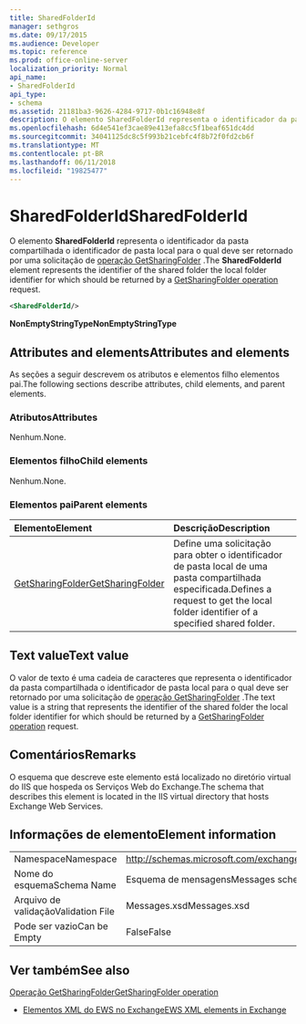 ```yaml
---
title: SharedFolderId
manager: sethgros
ms.date: 09/17/2015
ms.audience: Developer
ms.topic: reference
ms.prod: office-online-server
localization_priority: Normal
api_name:
- SharedFolderId
api_type:
- schema
ms.assetid: 21181ba3-9626-4284-9717-0b1c16948e8f
description: O elemento SharedFolderId representa o identificador da pasta compartilhada o identificador de pasta local para o qual deve ser retornado por uma solicitação de operação GetSharingFolder.
ms.openlocfilehash: 6d4e541ef3cae89e413efa8cc5f1beaf651dc4dd
ms.sourcegitcommit: 34041125dc8c5f993b21cebfc4f8b72f0fd2cb6f
ms.translationtype: MT
ms.contentlocale: pt-BR
ms.lasthandoff: 06/11/2018
ms.locfileid: "19825477"
---
```

# <a name="sharedfolderid"></a><span data-ttu-id="0d845-103">SharedFolderId</span><span class="sxs-lookup"><span data-stu-id="0d845-103">SharedFolderId</span></span>

<span data-ttu-id="0d845-104">O elemento **SharedFolderId** representa o identificador da pasta compartilhada o identificador de pasta local para o qual deve ser retornado por uma solicitação de [operação GetSharingFolder](getsharingfolder-operation.md) .</span><span class="sxs-lookup"><span data-stu-id="0d845-104">The **SharedFolderId** element represents the identifier of the shared folder the local folder identifier for which should be returned by a [GetSharingFolder operation](getsharingfolder-operation.md) request.</span></span> 
  
```xml
<SharedFolderId/>
```

 <span data-ttu-id="0d845-105">**NonEmptyStringType**</span><span class="sxs-lookup"><span data-stu-id="0d845-105">**NonEmptyStringType**</span></span>
## <a name="attributes-and-elements"></a><span data-ttu-id="0d845-106">Attributes and elements</span><span class="sxs-lookup"><span data-stu-id="0d845-106">Attributes and elements</span></span>

<span data-ttu-id="0d845-107">As seções a seguir descrevem os atributos e elementos filho elementos pai.</span><span class="sxs-lookup"><span data-stu-id="0d845-107">The following sections describe attributes, child elements, and parent elements.</span></span>
  
### <a name="attributes"></a><span data-ttu-id="0d845-108">Atributos</span><span class="sxs-lookup"><span data-stu-id="0d845-108">Attributes</span></span>

<span data-ttu-id="0d845-109">Nenhum.</span><span class="sxs-lookup"><span data-stu-id="0d845-109">None.</span></span>
  
### <a name="child-elements"></a><span data-ttu-id="0d845-110">Elementos filho</span><span class="sxs-lookup"><span data-stu-id="0d845-110">Child elements</span></span>

<span data-ttu-id="0d845-111">Nenhum.</span><span class="sxs-lookup"><span data-stu-id="0d845-111">None.</span></span>
  
### <a name="parent-elements"></a><span data-ttu-id="0d845-112">Elementos pai</span><span class="sxs-lookup"><span data-stu-id="0d845-112">Parent elements</span></span>

|<span data-ttu-id="0d845-113">**Elemento**</span><span class="sxs-lookup"><span data-stu-id="0d845-113">**Element**</span></span>|<span data-ttu-id="0d845-114">**Descrição**</span><span class="sxs-lookup"><span data-stu-id="0d845-114">**Description**</span></span>|
|:-----|:-----|
|[<span data-ttu-id="0d845-115">GetSharingFolder</span><span class="sxs-lookup"><span data-stu-id="0d845-115">GetSharingFolder</span></span>](getsharingfolder.md) <br/> |<span data-ttu-id="0d845-116">Define uma solicitação para obter o identificador de pasta local de uma pasta compartilhada especificada.</span><span class="sxs-lookup"><span data-stu-id="0d845-116">Defines a request to get the local folder identifier of a specified shared folder.</span></span>  <br/> |
   
## <a name="text-value"></a><span data-ttu-id="0d845-117">Text value</span><span class="sxs-lookup"><span data-stu-id="0d845-117">Text value</span></span>

<span data-ttu-id="0d845-118">O valor de texto é uma cadeia de caracteres que representa o identificador da pasta compartilhada o identificador de pasta local para o qual deve ser retornado por uma solicitação de [operação GetSharingFolder](getsharingfolder-operation.md) .</span><span class="sxs-lookup"><span data-stu-id="0d845-118">The text value is a string that represents the identifier of the shared folder the local folder identifier for which should be returned by a [GetSharingFolder operation](getsharingfolder-operation.md) request.</span></span> 
  
## <a name="remarks"></a><span data-ttu-id="0d845-119">Comentários</span><span class="sxs-lookup"><span data-stu-id="0d845-119">Remarks</span></span>

<span data-ttu-id="0d845-120">O esquema que descreve este elemento está localizado no diretório virtual do IIS que hospeda os Serviços Web do Exchange.</span><span class="sxs-lookup"><span data-stu-id="0d845-120">The schema that describes this element is located in the IIS virtual directory that hosts Exchange Web Services.</span></span>
  
## <a name="element-information"></a><span data-ttu-id="0d845-121">Informações de elemento</span><span class="sxs-lookup"><span data-stu-id="0d845-121">Element information</span></span>

|||
|:-----|:-----|
|<span data-ttu-id="0d845-122">Namespace</span><span class="sxs-lookup"><span data-stu-id="0d845-122">Namespace</span></span>  <br/> |http://schemas.microsoft.com/exchange/services/2006/messages  <br/> |
|<span data-ttu-id="0d845-123">Nome do esquema</span><span class="sxs-lookup"><span data-stu-id="0d845-123">Schema Name</span></span>  <br/> |<span data-ttu-id="0d845-124">Esquema de mensagens</span><span class="sxs-lookup"><span data-stu-id="0d845-124">Messages schema</span></span>  <br/> |
|<span data-ttu-id="0d845-125">Arquivo de validação</span><span class="sxs-lookup"><span data-stu-id="0d845-125">Validation File</span></span>  <br/> |<span data-ttu-id="0d845-126">Messages.xsd</span><span class="sxs-lookup"><span data-stu-id="0d845-126">Messages.xsd</span></span>  <br/> |
|<span data-ttu-id="0d845-127">Pode ser vazio</span><span class="sxs-lookup"><span data-stu-id="0d845-127">Can be Empty</span></span>  <br/> |<span data-ttu-id="0d845-128">False</span><span class="sxs-lookup"><span data-stu-id="0d845-128">False</span></span>  <br/> |
   
## <a name="see-also"></a><span data-ttu-id="0d845-129">Ver também</span><span class="sxs-lookup"><span data-stu-id="0d845-129">See also</span></span>



[<span data-ttu-id="0d845-130">Operação GetSharingFolder</span><span class="sxs-lookup"><span data-stu-id="0d845-130">GetSharingFolder operation</span></span>](getsharingfolder-operation.md)


- [<span data-ttu-id="0d845-131">Elementos XML do EWS no Exchange</span><span class="sxs-lookup"><span data-stu-id="0d845-131">EWS XML elements in Exchange</span></span>](ews-xml-elements-in-exchange.md)

